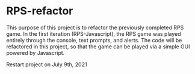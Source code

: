 # RPS-refactor
This purpose of this project is to refactor the previously completed RPS game. In the first iteration (RPS-Javascript), the RPS game was played entirely through the console, text prompts, and alerts. The code will be refactored in this project, so that the game can be played via a simple GUI powered by Javascript.

Restart project on July 9th, 2021